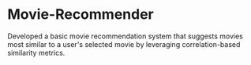 # Movie-Recommender
Developed a basic movie recommendation system that suggests movies most similar to a user's selected movie by leveraging correlation-based similarity metrics.
